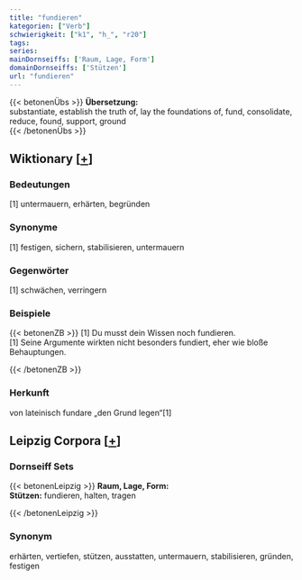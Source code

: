 ```yaml
---
title: "fundieren"
kategorien: ["Verb"]
schwierigkeit: ["k1", "h_", "r20"]
tags:
series:
mainDornseiffs: ['Raum, Lage, Form']
domainDornseiffs: ['Stützen']
url: "fundieren"
---
```


{{< betonenÜbs >}}
**Übersetzung:**  
substantiate, establish the truth of, lay the foundations of, fund, consolidate, reduce, found, support, ground  
{{< /betonenÜbs >}}

## Wiktionary [[+](https://de.wiktionary.org/wiki/fundieren)]

### Bedeutungen
[1] untermauern, erhärten, begründen  

### Synonyme
[1] festigen, sichern, stabilisieren, untermauern  

### Gegenwörter
[1] schwächen, verringern  

### Beispiele
{{< betonenZB >}}
[1] Du musst dein Wissen noch fundieren.  
[1] Seine Argumente wirkten nicht besonders fundiert, eher wie bloße Behauptungen.  

{{< /betonenZB >}}
### Herkunft
von lateinisch fundare „den Grund legen“[1]  


## Leipzig Corpora [[+](https://corpora.uni-leipzig.de/en/res?word=fundieren&corpusId=deu_newscrawl-public_2018)]

### Dornseiff Sets
{{< betonenLeipzig >}}
**Raum, Lage, Form:**  
**Stützen:** fundieren, halten, tragen  

{{< /betonenLeipzig >}}

### Synonym
erhärten, vertiefen, stützen, ausstatten, untermauern, stabilisieren, gründen, festigen

